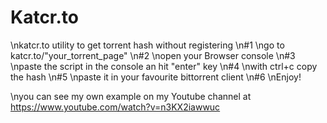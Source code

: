 # Katcr.to
\nkatcr.to utility to get torrent hash without registering
\n#1
\ngo to katcr.to/"your_torrent_page"
\n#2
\nopen your Browser console
\n#3
\npaste the script in the console an hit "enter" key
\n#4
\nwith ctrl+c copy the hash 
\n#5
\npaste it in your favourite bittorrent client
\n#6
\nEnjoy!

\nyou can see my own example on my Youtube channel at https://www.youtube.com/watch?v=n3KX2iawwuc 
